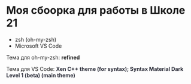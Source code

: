 <h1>Моя сбоорка для работы в Школе 21</h1>
<ul>
  <li>zsh (oh-my-zsh)</li>
   <li>Microsoft VS Code</li>
</ul>
<p>Тема для oh-my-zsh: <strong>refined</strong></p>
<p>Тема для VS Code: <strong style="color: #282A36"> Xen C++ theme (for syntax); Syntax Material Dark Level 1 (beta) (main theme) </strong></p>
